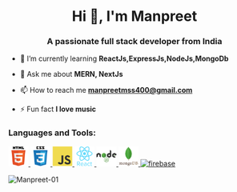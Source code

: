 <!--
**Manpreet-01/manpreet-01** is a ✨ _special_ ✨ repository because its `README.md` (this file) appears on your GitHub profile.

Here are some ideas to get you started:

- 🔭 I’m currently working on ...
- 🌱 I’m currently learning ...
- 👯 I’m looking to collaborate on ...
- 🤔 I’m looking for help with ...
- 💬 Ask me about ...
- 📫 How to reach me: ...
- 😄 Pronouns: ...
- ⚡ Fun fact: ...
-->


<h1 align="center">Hi 👋, I'm Manpreet</h1>
<h3 align="center">A passionate full stack developer from India</h3>

<!-- <img align="right" alt="Coding" width="400" src="https://cdn.dribbble.com/users/4055494/screenshots/15215756/media/d2b66c4ca0192aa26d103448b3d1518b.gif"> -->

<!-- <p align="left"> <img src="https://komarev.com/ghpvc/?username=manpreet-01&label=Profile%20views&color=0e75b6&style=flat" alt="Manpreet-01" /> </p> -->

- 🌱 I’m currently learning **ReactJs,ExpressJs,NodeJs,MongoDb**

- 💬 Ask me about **MERN, NextJs**

- 📫 How to reach me **manpreetmss400@gmail.com**

- ⚡ Fun fact **I love music**

<!-- <h3 align="left">Connect with me:</h3> -->
<!-- <p align="left">
<a href="https://linkedin.com/in/manpreet-singh" target="blank"><img align="center" src="https://raw.githubusercontent.com/rahuldkjain/github-profile-readme-generator/master/src/images/icons/Social/linked-in-alt.svg" alt="manpreet-singh-536ba4187" height="30" width="40" /></a>
</p> -->


<h3 align="left">Languages and Tools:</h3>
<p align="left"><a href="https://www.w3.org/html/" target="_blank" rel="noreferrer"> <img src="https://raw.githubusercontent.com/devicons/devicon/master/icons/html5/html5-original-wordmark.svg" alt="html5" width="40" height="40"/> </a>
<a href="https://www.w3schools.com/css/" target="_blank" rel="noreferrer"> <img src="https://raw.githubusercontent.com/devicons/devicon/master/icons/css3/css3-original-wordmark.svg" alt="css3" width="40" height="40"/> </a> <a href="https://developer.mozilla.org/en-US/docs/Web/JavaScript" target="_blank" rel="noreferrer"> <img src="https://raw.githubusercontent.com/devicons/devicon/master/icons/javascript/javascript-original.svg" alt="javascript" width="40" height="40"/> </a>
<a href="https://reactjs.org/" target="_blank" rel="noreferrer"> <img src="https://raw.githubusercontent.com/devicons/devicon/master/icons/react/react-original-wordmark.svg" alt="react" width="40" height="40"/> </a>
 <a href="https://nodejs.org" target="_blank" rel="noreferrer"> <img src="https://raw.githubusercontent.com/devicons/devicon/master/icons/nodejs/nodejs-original-wordmark.svg" alt="nodejs" width="40" height="40"/> </a> 
<a href="https://www.mongodb.com/" target="_blank" rel="noreferrer"> <img src="https://raw.githubusercontent.com/devicons/devicon/master/icons/mongodb/mongodb-original-wordmark.svg" alt="mongodb" width="40" height="40"/> </a>
<a href="https://firebase.google.com/" target="_blank" rel="noreferrer"> <img src="https://www.vectorlogo.zone/logos/firebase/firebase-icon.svg" alt="firebase" width="40" height="40"/> </a>
</p>


<!-- <p><img align="left" src="https://github-readme-stats.vercel.app/api/top-langs?username=Manpreet-01&show_icons=true&locale=en&layout=compact" alt="Manpreet-01" /></p> -->

<!-- <p>&nbsp;<img align="center" src="https://github-readme-stats.vercel.app/api?username=Manpreet-01&show_icons=true&locale=en" alt="Manpreet-01" /></p> -->

<p><img align="center" src="https://github-readme-streak-stats.herokuapp.com/?user=Manpreet-01&" alt="Manpreet-01" /></p>
